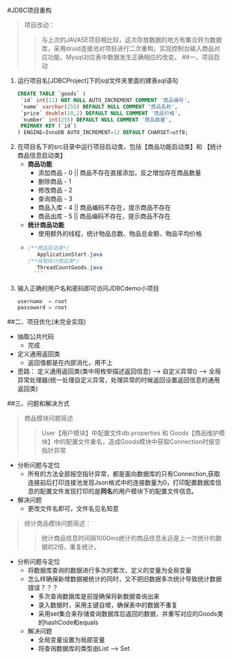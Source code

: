 #JDBC项目重构

>项目改动：
>>与上次的JAVASE项目相比较，这次存放数据的地方有集合转为数据库，采用druid连接池对项目进行二次重构，实现控制台输入商品对应功能，Mysql对应表中数据发生正确相应的改变。
##一、项目启动
 1. 运行项目名[JDBCProject]下的sql文件夹里面的建表sql语句 
    ```sql
    CREATE TABLE `goods` (
     `id` int(11) NOT NULL AUTO_INCREMENT COMMENT '商品编号',
     `name` varchar(255) DEFAULT NULL COMMENT '商品名称',
     `price` double(10,2) DEFAULT NULL COMMENT '商品价格',
     `number` int(255) DEFAULT NULL COMMENT '商品数量',
     PRIMARY KEY (`id`)
    ) ENGINE=InnoDB AUTO_INCREMENT=12 DEFAULT CHARSET=utf8;
    ```  
 2. 在项目名下的src目录中运行项目启动类，包括【商品功能启动类】和 【统计商品信息启动类】  
    + **商品功能**
      + 添加商品 - 0 || 商品不存在直接添加，反之增加存在商品数量
      + 删除商品 - 1
      + 修改商品 - 2
      + 查询商品 - 3
      + 商品入库 - 4 || 商品编码不存在，提示商品不存在
      + 商品出库 - 5 || 商品编码不存在，提示商品不存在 
    + **统计商品功能**
      + 使用额外的线程，统计物品总数、物品总金额、物品平均价格
    +  
        ```java
        /**商品启动类*/
           ApplicationStart.java
        /**线程统计商品类*/
           ThreadCountGoods.java
          ``` 
 3. 输入正确的用户名和密码即可访问JDBCdemo小项目  
     ```sql
     username  = root
     passoword = root
     ```
##二、项目优化(未完全实现)
 + 抽取公共代码
   + 完成
 + 定义通用返回类
   + 返回值都是在内部消化，用不上
 + 思路： 定义通用返回类(类中用枚举描述返回信息)  -->  自定义异常()    -->   全局异常处理器(统一处理自定义异常，处理异常的时候返回设置返回信息的通用返回类)
    
##三、问题和解决方式
>商品模块问题简述
 >>User【用户模块】中配置文件db.properties 和 Goods【商品维护模块】中的配置文件重名，造成Goods模块中获取Connection时报空指针异常 
+ 分析问题与定位 
  + 所有的方法全部报空指针异常，都是面向数据库的只有Connection,获取连接前后打印连接池发现Json格式中的连接数量为0，打印配置数据库信息的配置文件发现打印的是**同名**的用户模块下的配置文件信息。
+ 解决问题
  + 更改文件名即可，文件名见名知意 
>统计商品模块问题简述：
>>统计商品信息时间隔1000ms统计的商品信息永远是上一次统计的数据的2倍，重复统计。 
+ 分析问题与定位  
  + 将数据库查询的数据进行多次的累次，定义的变量为全局变量
  + 怎么样确保新增数据被统计的同时，又不把旧数据多次统计导致统计数据错误？？？
    + 多次查询数据库是前提确保将新数据查询出来
    + 录入数据时，采用主键自增，确保表中的数据不重复
    + 采用set集合来存储查询数据库后返回的数据，并重写对应的Goods类的hashCode和equals
  + 解决问题
    + 全局变量设置为局部变量
    + 将查询数据库的类型由List --> Set
    


